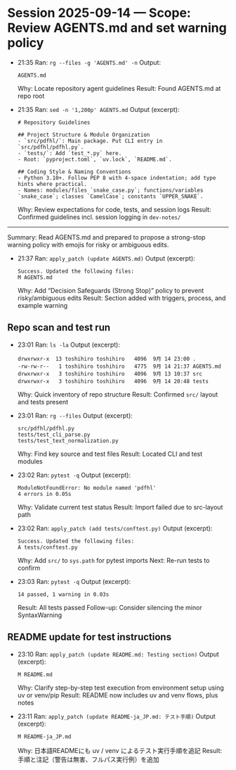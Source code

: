 # Session 2025-09-14 — Scope: Review AGENTS.md and set warning policy

- 21:35 Ran: `rg --files -g 'AGENTS.md' -n`
  Output:
  ```text
  AGENTS.md
  ```
  Why: Locate repository agent guidelines
  Result: Found AGENTS.md at repo root

- 21:35 Ran: `sed -n '1,200p' AGENTS.md`
  Output (excerpt):
  ```text
  # Repository Guidelines

  ## Project Structure & Module Organization
  - `src/pdfhl/`: Main package. Put CLI entry in `src/pdfhl/pdfhl.py`.
  - `tests/`: Add `test_*.py` here.
  - Root: `pyproject.toml`, `uv.lock`, `README.md`.

  ## Coding Style & Naming Conventions
  - Python 3.10+. Follow PEP 8 with 4‑space indentation; add type hints where practical.
  - Names: modules/files `snake_case.py`; functions/variables `snake_case`; classes `CamelCase`; constants `UPPER_SNAKE`.
  ```
  Why: Review expectations for code, tests, and session logs
  Result: Confirmed guidelines incl. session logging in `dev-notes/`

---
Summary: Read AGENTS.md and prepared to propose a strong-stop warning policy with emojis for risky or ambiguous edits.

- 21:37 Ran: `apply_patch (update AGENTS.md)`
  Output (excerpt):
  ```text
  Success. Updated the following files:
  M AGENTS.md
  ```
  Why: Add “Decision Safeguards (Strong Stop)” policy to prevent risky/ambiguous edits
  Result: Section added with triggers, process, and example warning

## Repo scan and test run

- 23:01 Ran: `ls -la`
  Output (excerpt):
  ```text
  drwxrwxr-x  13 toshihiro toshihiro   4096  9月 14 23:00 .
  -rw-rw-r--   1 toshihiro toshihiro   4775  9月 14 21:37 AGENTS.md
  drwxrwxr-x   3 toshihiro toshihiro   4096  9月 13 10:37 src
  drwxrwxr-x   3 toshihiro toshihiro   4096  9月 14 20:48 tests
  ```
  Why: Quick inventory of repo structure
  Result: Confirmed `src/` layout and tests present

- 23:01 Ran: `rg --files`
  Output (excerpt):
  ```text
  src/pdfhl/pdfhl.py
  tests/test_cli_parse.py
  tests/test_text_normalization.py
  ```
  Why: Find key source and test files
  Result: Located CLI and test modules

- 23:02 Ran: `pytest -q`
  Output (excerpt):
  ```text
  ModuleNotFoundError: No module named 'pdfhl'
  4 errors in 0.05s
  ```
  Why: Validate current test status
  Result: Import failed due to src-layout path

- 23:02 Ran: `apply_patch (add tests/conftest.py)`
  Output (excerpt):
  ```text
  Success. Updated the following files:
  A tests/conftest.py
  ```
  Why: Add `src/` to `sys.path` for pytest imports
  Next: Re-run tests to confirm

- 23:03 Ran: `pytest -q`
  Output (excerpt):
  ```text
  14 passed, 1 warning in 0.03s
  ```
  Result: All tests passed
  Follow-up: Consider silencing the minor SyntaxWarning

## README update for test instructions

- 23:10 Ran: `apply_patch (update README.md: Testing section)`
  Output (excerpt):
  ```text
  M README.md
  ```
  Why: Clarify step-by-step test execution from environment setup using uv or venv/pip
  Result: README now includes uv and venv flows, plus notes

- 23:11 Ran: `apply_patch (update README-ja_JP.md: テスト手順)`
  Output (excerpt):
  ```text
  M README-ja_JP.md
  ```
  Why: 日本語READMEにも uv / venv によるテスト実行手順を追記
  Result: 手順と注記（警告は無害、フルパス実行例）を追加
